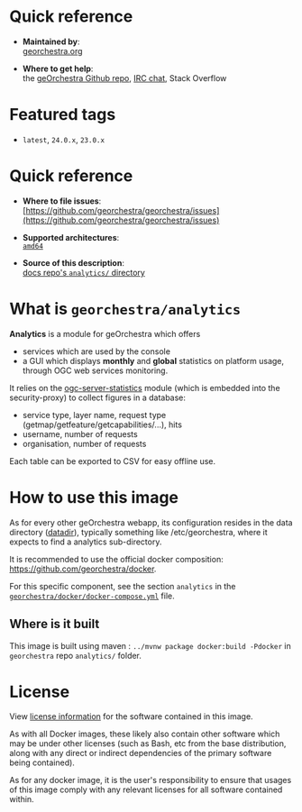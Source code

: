 # Quick reference

-    **Maintained by**:  
      [georchestra.org](https://www.georchestra.org/)

-    **Where to get help**:  
     the [geOrchestra Github repo](https://github.com/georchestra/georchestra), [IRC chat](https://kiwiirc.com/nextclient/irc.libera.chat/georchestra), Stack Overflow

# Featured tags

- `latest`, `24.0.x`, `23.0.x`

# Quick reference

-	**Where to file issues**:  
     [https://github.com/georchestra/georchestra/issues](https://github.com/georchestra/georchestra/issues)

-	**Supported architectures**:   
     [`amd64`](https://hub.docker.com/r/amd64/docker/)

-	**Source of this description**:  
     [docs repo's `analytics/` directory](https://github.com/georchestra/georchestra/blob/master/analytics/DOCKER_HUB.md)

# What is `georchestra/analytics`

**Analytics** is a module for geOrchestra which offers
- services which are used by the console
- a GUI which displays **monthly** and **global** statistics on platform usage, through OGC web services monitoring.

It relies on the [ogc-server-statistics](ogc-server-statistics/README.md) module (which is embedded into the security-proxy) to collect figures in a database:
- service type, layer name, request type (getmap/getfeature/getcapabilities/...), hits
- username, number of requests
- organisation, number of requests

Each table can be exported to CSV for easy offline use.

# How to use this image

As for every other geOrchestra webapp, its configuration resides in the data directory ([datadir](https://github.com/georchestra/datadir)), typically something like /etc/georchestra, where it expects to find a analytics sub-directory.

It is recommended to use the official docker composition: https://github.com/georchestra/docker.

For this specific component, see the section `analytics` in the [`georchestra/docker/docker-compose.yml`](https://github.com/georchestra/docker/blob/master/docker-compose.yml) file.

## Where is it built

This image is built using maven : `../mvnw package docker:build -Pdocker` in `georchestra` repo `analytics/` folder.

# License

View [license information](https://www.georchestra.org/software.html) for the software contained in this image.

As with all Docker images, these likely also contain other software which may be under other licenses (such as Bash, etc from the base distribution, along with any direct or indirect dependencies of the primary software being contained).

[//]: # (Some additional license information which was able to be auto-detected might be found in [the `repo-info` repository's georchestra/ directory]&#40;&#41;.)

As for any docker image, it is the user's responsibility to ensure that usages of this image comply with any relevant licenses for all software contained within.
